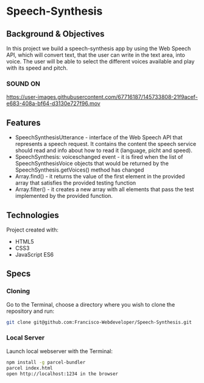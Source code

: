 # Speech-Synthesis

## Background & Objectives
In this project we build a speech-synthesis app by using the Web Speech API, which will convert text, that the user can write in the text area, into voice. The user will be able to select the different voices available and play with its speed and pitch.

### **SOUND ON**
https://user-images.githubusercontent.com/67716187/145733808-21f9acef-e683-408a-bf64-d3130e727f96.mov

## Features
* SpeechSynthesisUtterance - interface of the Web Speech API that represents a speech request. It contains the content the speech service should read and info about how to read it (language, picht and speed).
* SpeechSynthesis: voiceschanged event - it is fired when the list of SpeechSynthesisVoice objects that would be returned by the SpeechSynthesis.getVoices() method has changed
* Array.find() - it returns the value of the first element in the provided array that satisfies the provided testing function
* Array.filter() - it creates a new array with all elements that pass the test implemented by the provided function.

## Technologies
Project created with:
* HTML5
* CSS3
* JavaScript ES6

## Specs

### Cloning
Go to the Terminal, choose a directory where you wish to clone the repository and run:
```bash
git clone git@github.com:Francisco-Webdeveloper/Speech-Synthesis.git
```

### Local Server
Launch local webserver with the Terminal:
```bash
npm install -g parcel-bundler
parcel index.html
open http://localhost:1234 in the browser
